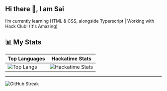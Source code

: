 ## Hi there 👋, I am Sai
I’m currently learning HTML & CSS, alongside Typerscript | 
Working with Hack Club! (It's Amazing)
<!--
**saineela/saineela** is a ✨ _special_ ✨ repository because its `README.md` (this file) appears on your GitHub profile.

Here are some ideas to get you started:

- 🔭 I’m currently working on Projects
- 🌱 I’m currently learning HTML & CSS, alongside Typerscript
- 👯 I’m looking to collaborate on ...
- 🤔 I’m looking for help with ...
- 💬 Ask me about ...
- 📫 How to reach me: ...
- 😄 Pronouns: ...
- ⚡ Fun fact: Hack Club is Amazing!
-->
## 📊 My Stats

| Top Languages | Hackatime Stats |
|---------------|-----------------|
| ![Top Langs](https://github-readme-stats.vercel.app/api/top-langs/?username=saineela&layout=compact&theme=darcula) | ![Hackatime Stats](https://github-readme-stats.hackclub.dev/api/wakatime?username=19767&api_domain=hackatime.hackclub.com&theme=darcula&custom_title=Hackatime+Stats&layout=compact&cache_seconds=0&langs_count=8) |

---

![GitHub Streak](https://streak-stats.demolab.com?user=saineela&theme=darcula&hide_border=true)
